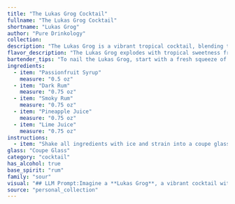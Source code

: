 ```yaml
---
title: "The Lukas Grog Cocktail"
fullname: "The Lukas Grog Cocktail"
shortname: "Lukas Grog"
author: "Pure Drinkology"
collection:
description: "The Lukas Grog is a vibrant tropical cocktail, blending the sweetness of passionfruit with the robust flavors of rum and citrus.  It draws inspiration from the classic Grog, a rum-based drink enjoyed by sailors, adding a modern twist with smoky and fruity elements. "
flavor_description: "The Lukas Grog explodes with tropical sweetness from the passionfruit syrup and pineapple juice.  The dark rum adds a rich, molasses depth, while the smoky rum brings a touch of campfire warmth and complexity. A tart lime juice balances the sweetness, creating a harmonious and refreshing blend.  The interplay of flavors creates a cocktail that's both bold and balanced, perfect for a warm evening or a tropical getaway. "
bartender_tips: "To nail the Lukas Grog, start with a fresh squeeze of lime, ensuring the juice is bright and tart.  Use a high-quality dark rum for depth and a smoky rum for a unique twist. The passionfruit syrup should be homemade for a more complex flavor.  Shake everything vigorously with ice, double-strain to remove any pulp, and garnish with a lime wheel and a sprig of mint."
ingredients:
  - item: "Passionfruit Syrup"
    measure: "0.5 oz"
  - item: "Dark Rum"
    measure: "0.75 oz"
  - item: "Smoky Rum"
    measure: "0.75 oz"
  - item: "Pineapple Juice"
    measure: "0.75 oz"
  - item: "Lime Juice"
    measure: "0.75 oz"
instructions:
  - item: "Shake all ingredients with ice and strain into a coupe glass."
glass: "Coupe Glass"
category: "cocktail"
has_alcohol: true
base_spirit: "rum"
family: "sour"
visual: "## LLM Prompt:Imagine a **Lukas Grog**, a vibrant cocktail with layers of flavor and intriguing aromas.  Describe its appearance in detail, focusing on these elements:* **Color:**  What is the overall color of the drink?  Is it a single shade or does it have a gradient? Are there any visual hints of the ingredients within?* **Texture:** Is it clear, cloudy, or have a frothy layer? How does the light play on the surface?* **Glass:** Is it served in a specific glass? How does the glass shape influence the overall presentation?* **Garnish:**  What garnishes, if any, are used? How do they complement the cocktail's appearance?**Bonus:**  Describe the cocktail's scent and the impression it gives off.  What kind of setting would this cocktail be perfect for? "
source: "personal_collection"
---
```


